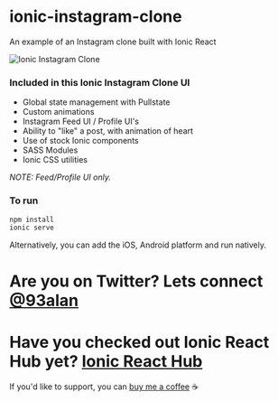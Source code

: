# ionic-instagram-clone
An example of an Instagram clone built with Ionic React

![Ionic Instagram Clone](https://repository-images.githubusercontent.com/357159147/18458980-9b88-11eb-8cf9-413fdd144a58)

### Included in this Ionic Instagram Clone UI
* Global state management with Pullstate
* Custom animations
* Instagram Feed UI / Profile UI's
* Ability to "like" a post, with animation of heart
* Use of stock Ionic components
* SASS Modules
* Ionic CSS utilities

*NOTE: Feed/Profile UI only.*

### To run

```javascript
npm install
ionic serve
```

Alternatively, you can add the iOS, Android platform and run natively.

# Are you on Twitter? Lets connect [@93alan](https://twitter.com/93alan)
# Have you checked out Ionic React Hub yet? [Ionic React Hub](https://ionicreacthub.com)
If you'd like to support, you can <a className="link" href="https://www.buymeacoffee.com/ionicreacthub" target="_blank" rel="noopener">buy me a coffee</a> ☕️
